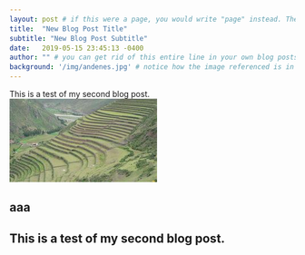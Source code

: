 ```yaml
---
layout: post # if this were a page, you would write "page" instead. They layouts are subtly different. Try it to see what happens.
title:  "New Blog Post Title"
subtitle: "New Blog Post Subtitle"
date:   2019-05-15 23:45:13 -0400
author: "" # you can get rid of this entire line in your own blog posts, and the page will display the name of the site's rowner, taken from the _config.yml file.
background: '/img/andenes.jpg' # notice how the image referenced is in your project's /img/posts/ folder.
---
```


This is a test of my second blog post.
![description](/img/andenes.jpg)



aaa
---

This is a test of my second blog post.
---
